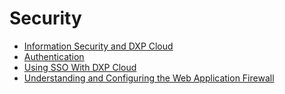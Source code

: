 # Security

* [Information Security and DXP Cloud](./information-security-and-dxp-cloud.md)
* [Authentication](./authentication.md)
* [Using SSO With DXP Cloud](./using-sso-with-dxp-cloud.md)
* [Understanding and Configuring the Web Application Firewall](./web-application-firewall.md)
